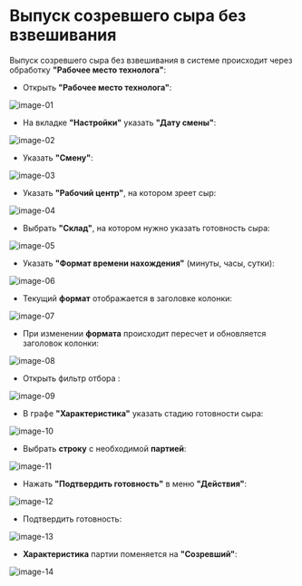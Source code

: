 # Выпуск созревшего сыра без взвешивания


Выпуск созревшего сыра без взвешивания в системе происходит через
обработку **"Рабочее место технолога"**:

-   Открыть **"Рабочее место технолога"**:

![image-01](ReleaseOfRipenedCheeseNoWeighing.assets/image-01.png)
    
-   На вкладке **"Настройки"** указать **"Дату смены"**:

![image-02](ReleaseOfRipenedCheeseNoWeighing.assets/image-02.png)

-   Указать **"Смену"**:

![image-03](ReleaseOfRipenedCheeseNoWeighing.assets/image-03.png)
    
-   Указать **"Рабочий центр"**, на котором зреет сыр:

![image-04](ReleaseOfRipenedCheeseNoWeighing.assets/image-04.png)
    
-   Выбрать **"Склад"**, на котором нужно указать готовность сыра:
    
![image-05](ReleaseOfRipenedCheeseNoWeighing.assets/image-05.png)
    
-   Указать **"Формат времени нахождения"** (минуты, часы, сутки):

![image-06](ReleaseOfRipenedCheeseNoWeighing.assets/image-06.png)

-   Текущий **формат** отображается в заголовке колонки:

![image-07](ReleaseOfRipenedCheeseNoWeighing.assets/image-07.png)

-   При изменении **формата** происходит пересчет и обновляется заголовок колонки:

![image-08](ReleaseOfRipenedCheeseNoWeighing.assets/image-08.png)

-   Открыть фильтр отбора :  

![image-09](ReleaseOfRipenedCheeseNoWeighing.assets/image-09.png)
    
-   В графе **"Характеристика"** указать стадию готовности сыра:

![image-10](ReleaseOfRipenedCheeseNoWeighing.assets/image-10.png)
    
-   Выбрать **строку** с необходимой **партией**:

![image-11](ReleaseOfRipenedCheeseNoWeighing.assets/image-11.png)
    
-   Нажать **"Подтвердить готовность"** в меню **"Действия"**:

![image-12](ReleaseOfRipenedCheeseNoWeighing.assets/image-12.png)
    
-   Подтвердить готовность:  

![image-13](ReleaseOfRipenedCheeseNoWeighing.assets/image-13.png)
    
-   **Характеристика** партии поменяется на **"Созревший"**:

![image-14](ReleaseOfRipenedCheeseNoWeighing.assets/image-14.png)
